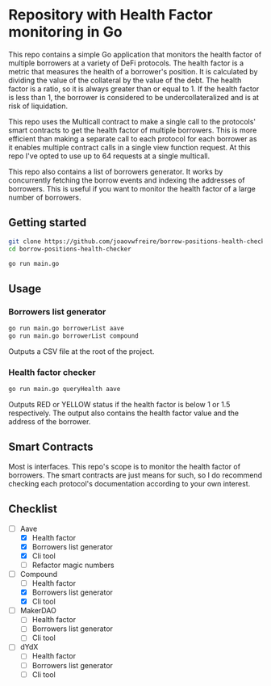 # Repository with Health Factor monitoring in Go

This repo contains a simple Go application that monitors the health factor of multiple borrowers at a variety of DeFi protocols. The health factor is a metric that measures the health of a borrower's position. It is calculated by dividing the value of the collateral by the value of the debt. The health factor is a ratio, so it is always greater than or equal to 1. If the health factor is less than 1, the borrower is considered to be undercollateralized and is at risk of liquidation.

This repo uses the Multicall contract to make a single call to the protocols' smart contracts to get the health factor of multiple borrowers. This is more efficient than making a separate call to each protocol for each borrower as it enables multiple contract calls in a single view function request. At this repo I've opted to use up to 64 requests at a single multicall.

This repo also contains a list of borrowers generator. It works by concurrently fetching the borrow events and indexing the addresses of borrowers.
 This is useful if you want to monitor the health factor of a large number of borrowers.

## Getting started
```bash
git clone https://github.com/joaovwfreire/borrow-positions-health-checker.git borrow-positions-health-checker
cd borrow-positions-health-checker

go run main.go
```

## Usage
### Borrowers list generator

```bash
go run main.go borrowerList aave
go run main.go borrowerList compound
```
Outputs a CSV file at the root of the project.

### Health factor checker
```bash
go run main.go queryHealth aave
```
Outputs RED or YELLOW status if the health factor is below 1 or 1.5 respectively.
The output also contains the health factor value and the address of the borrower.

## Smart Contracts
Most is interfaces. This repo's scope is to monitor the health factor of borrowers. The smart contracts are just means for such, so I do recommend checking each protocol's documentation according to your own interest.

## Checklist
- [ ] Aave
    - [x] Health factor
    - [x] Borrowers list generator
    - [x] Cli tool
    - [ ] Refactor magic numbers
- [ ] Compound
    - [ ] Health factor
    - [x] Borrowers list generator
    - [x] Cli tool
- [ ] MakerDAO
    - [ ] Health factor
    - [ ] Borrowers list generator
    - [ ] Cli tool
- [ ] dYdX
    - [ ] Health factor
    - [ ] Borrowers list generator
    - [ ] Cli tool
